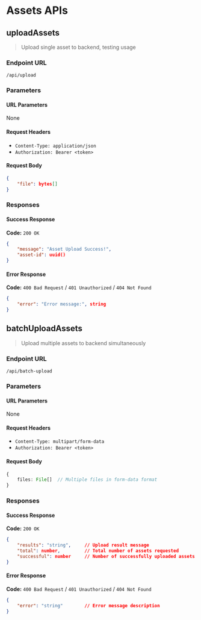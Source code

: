 # Assets APIs
## uploadAssets <Badge type="tip" text="POST" /> <Badge type="warning" text="TEST" />
> Upload single asset to backend, testing usage

### Endpoint URL
```url
/api/upload
```

### Parameters
#### URL Parameters
None

#### Request Headers
- `Content-Type: application/json`
- `Authorization: Bearer <token>`

#### Request Body
```json
{
    "file": bytes[]
}
```

### Responses
#### Success Response
**Code:** `200 OK`
```json
{
    "message": "Asset Upload Success!",
    "asset-id": uuid()
}
```

#### Error Response
**Code:** `400 Bad Request` / `401 Unauthorized` / `404 Not Found`
```json
{
    "error": "Error message:", string
}
```

## batchUploadAssets <Badge type="tip" text="POST" />
> Upload multiple assets to backend simultaneously

### Endpoint URL
```url
/api/batch-upload
```

### Parameters
#### URL Parameters
None

#### Request Headers
- `Content-Type: multipart/form-data`
- `Authorization: Bearer <token>`

#### Request Body
```typescript
{
    files: File[]  // Multiple files in form-data format
}
```

### Responses
#### Success Response
**Code:** `200 OK`
```json
{
    "results": "string",     // Upload result message
    "total": number,         // Total number of assets requested
    "successful": number     // Number of successfully uploaded assets
}
```

#### Error Response
**Code:** `400 Bad Request` / `401 Unauthorized` / `404 Not Found`
```json
{
    "error": "string"        // Error message description
}
```

